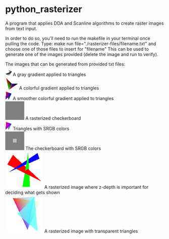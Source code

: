 # python_rasterizer
A program that applies DDA and Scanline algorithms to create raster images from text input.

In order to do so, you'll need to run the makefile in your terminal once pulling the code.
Type:
make run file="./rasterizer-files/filename.txt"
and choose one of those files to insert for "filename"
This can be used to generate one of the images provided (delete the image and run to verify).

The images that can be generated from provided txt files:
<br>
![alt_text](https://github.com/samuelHurh/python_rasterizer/blob/main/rasterizer/gray.png?raw=true)
A gray gradient applied to triangles<br>
![alt_text](https://github.com/samuelHurh/python_rasterizer/blob/main/rasterizer/smallGap.png?raw=true)
A colorful gradient applied to triangles<br>
![alt_text](https://github.com/samuelHurh/python_rasterizer/blob/main/rasterizer/smoothcolor.png?raw=true)
A smoother colorful gradient applied to triangles <br>
![alt_text](https://github.com/samuelHurh/python_rasterizer/blob/main/rasterizer/checkers.png?raw=true)
A rasterized checkerboard <br>
![alt_text](https://github.com/samuelHurh/python_rasterizer/blob/main/rasterizer/sRGB.png?raw=true)
Triangles with SRGB colors <br>
![alt_text](https://github.com/samuelHurh/python_rasterizer/blob/main/rasterizer/gammabox.png?raw=true)
The checkerboard with SRGB colors <br>
![alt_text](https://github.com/samuelHurh/python_rasterizer/blob/main/rasterizer/depth.png?raw=true)
A rasterized image where z-depth is important for deciding what gets shown <br>
![alt_text](https://github.com/samuelHurh/python_rasterizer/blob/main/rasterizer/alpha.png?raw=true)
A rasterized image with transparent triangles <br>
